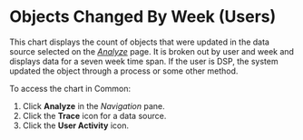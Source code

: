 # Objects Changed By Week (Users)

This chart displays the count of objects that were updated in the data
source selected on the *[Analyze](Analyze.htm)* page. It is broken out
by user and week and displays data for a seven week time span. If the
user is DSP, the system updated the object through a process or some
other method.

To access the chart in Common:

1.  Click **Analyze** in the *Navigation* pane.
2.  Click the **Trace** icon for a data source.
3.  Click the **User Activity** icon.
